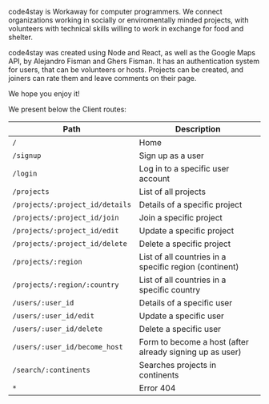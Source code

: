 code4stay is Workaway for computer programmers. We connect organizations working in socially or enviromentally minded projects, with volunteers with technical skills willing to work in exchange for food and shelter.

code4stay was created using Node and React, as well as the Google Maps API, by Alejandro Fisman and Ghers Fisman. It has an authentication system for users, that can be volunteers or hosts. Projects can be created, and joiners can rate them and leave comments on their page.

We hope you enjoy it!


We present below the Client routes:


| Path                                     |  Description                                               |
| -----------                              | -----------                                                |
| `/`                                      | Home                                                       |
| `/signup`                                | Sign up as a user                                          |
| `/login`                                 | Log in to a specific user account                          |
| `/projects`                              | List of all projects                                       |   
| `/projects/:project_id/details`          | Details of a specific project                              |
| `/projects/:project_id/join`             | Join a specific project                                    |
| `/projects/:project_id/edit`             | Update a specific project                                  |
| `/projects/:project_id/delete`           | Delete a specific project                                  |
| `/projects/:region`                      | List of all countries in a specific region (continent)     |
| `/projects/:region/:country`             | List of all countries in a specific country                |
| `/users/:user_id`                        | Details of a specific user                                 |
| `/users/:user_id/edit`                   | Update a specific user                                     |
| `/users/:user_id/delete`                 | Delete a specific user                                     |
| `/users/:user_id/become_host`            | Form to become a host (after already signing up as user)   |
| `/search/:continents`                    | Searches projects in continents                            |
| `*`                                      | Error 404                                                  |






